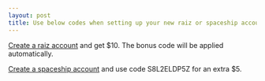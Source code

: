 ```yaml
---
layout: post
title: Use below codes when setting up your new raiz or spaceship account for a wee bonus
---
```


[Create a raiz account](https://app.raizinvest.com.au/invite/WBF2JT) and get $10. The bonus code will be applied automatically.

[Create a spaceship account](http://spaceshipinvest.com.au/refer) and use code S8L2ELDP5Z for an extra $5.
